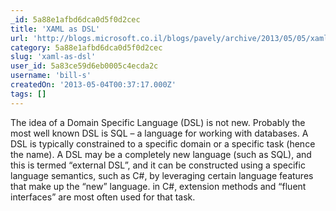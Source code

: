 ```yaml
---
_id: 5a88e1afbd6dca0d5f0d2cec
title: 'XAML as DSL'
url: 'http://blogs.microsoft.co.il/blogs/pavely/archive/2013/05/05/xaml-as-dsl.aspx'
category: 5a88e1afbd6dca0d5f0d2cec
slug: 'xaml-as-dsl'
user_id: 5a83ce59d6eb0005c4ecda2c
username: 'bill-s'
createdOn: '2013-05-04T00:37:17.000Z'
tags: []
---
```


<div>
<div>The idea of a Domain Specific Language (DSL) is not new. Probably the most well known DSL is SQL – a language for working with databases. A DSL is typically constrained to a specific domain or a specific task (hence the name). A DSL may be a completely new language (such as SQL), and this is termed “external DSL”, and it can be constructed using a specific language semantics, such as C#, by leveraging certain language features that make up the “new” language. in C#, extension methods and “fluent interfaces” are most often used for that task.</div>
</div>
